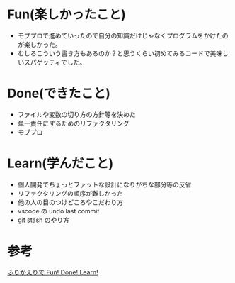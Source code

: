 # Fun(楽しかったこと)

- モブプロで進めていったので自分の知識だけじゃなくプログラムをかけたのが楽しかった。
- むしろこういう書き方もあるのか？と思うくらい初めてみるコードで美味しいスパゲッティでした。

# Done(できたこと)

- ファイルや変数の切り方の方針等を決めた
- 単一責任にするためのリファクタリング
- モブプロ

# Learn(学んだこと)

- 個人開発でちょっとファットな設計になりがちな部分等の反省
- リファクタリングの順序が難しかった
- 他の人の目のつけどころやこだわり方
- vscode の undo last commit
- git stash のやり方

# 参考

[ふりかえりで Fun! Done! Learn!](https://www.ogis-ri.co.jp/otc/hiroba/others/ActivityPocket/FunDoneLearn.html)
